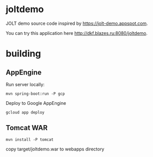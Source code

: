 # joltdemo
JOLT demo source code inspired by https://jolt-demo.appspot.com.

You can try this application here http://dkf.blazes.ru:8080/joltdemo.

# building

## AppEngine
Run server locally:
```
mvn spring-boot:run -P gcp
```
Deploy to Google AppEngine
```
gcloud app deploy
```

## Tomcat WAR
```
mvn install -P tomcat
```
copy target/joltdemo.war to webapps directory
